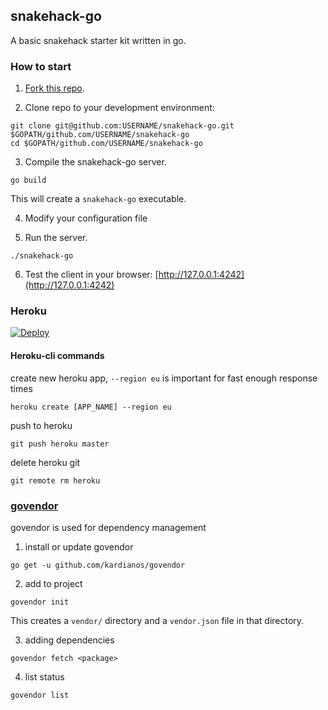 ## snakehack-go

A basic snakehack starter kit written in go.


### How to start

1) [Fork this repo](https://github.com/stair-ch/snakehack-go/fork).

2) Clone repo to your development environment:
```
git clone git@github.com:USERNAME/snakehack-go.git $GOPATH/github.com/USERNAME/snakehack-go
cd $GOPATH/github.com/USERNAME/snakehack-go
```

3) Compile the snakehack-go server.
```
go build
```
This will create a `snakehack-go` executable.

4) Modify your configuration file

5) Run the server.
```
./snakehack-go
```

6) Test the client in your browser: [http://127.0.0.1:4242](http://127.0.0.1:4242)

### Heroku
[![Deploy](https://www.herokucdn.com/deploy/button.png)](https://heroku.com/deploy)

#### Heroku-cli commands
create new heroku app, `--region eu` is important for fast enough response times
```
heroku create [APP_NAME] --region eu
```
push to heroku
```
git push heroku master
```
delete heroku git
```
git remote rm heroku
```

### [govendor](https://github.com/user/repo/blob/branch/other_file.md) 
govendor is used for dependency management

1) install or update govendor
```
go get -u github.com/kardianos/govendor
```

2) add to project
```
govendor init
```
This creates a `vendor/` directory and a `vendor.json` file in that directory.

3) adding dependencies
```
govendor fetch <package>
```

4) list status
```
govendor list
```
